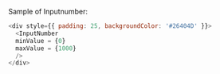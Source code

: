 Sample of Inputnumber:

```js
<div style={{ padding: 25, backgroundColor: '#26404D' }}>
  <InputNumber
  minValue = {0}
  maxValue = {1000}
  />
</div>
```
